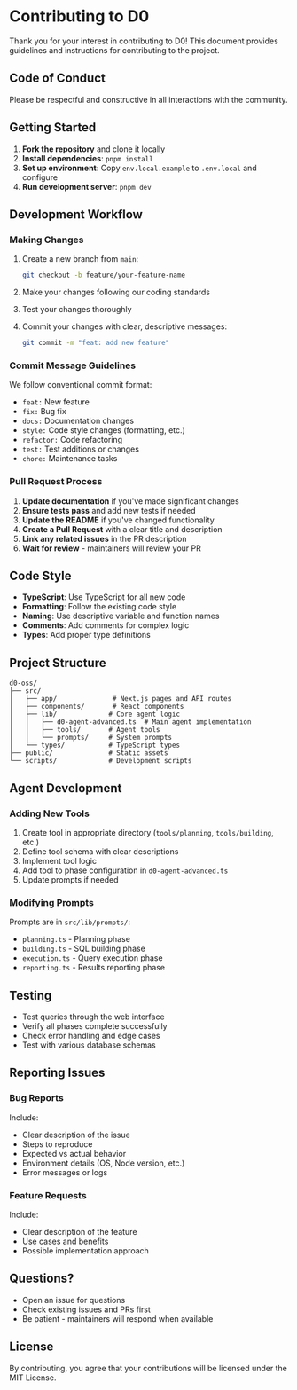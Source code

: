 # Contributing to D0

Thank you for your interest in contributing to D0! This document provides guidelines and instructions for contributing to the project.

## Code of Conduct

Please be respectful and constructive in all interactions with the community.

## Getting Started

1. **Fork the repository** and clone it locally
2. **Install dependencies**: `pnpm install`
3. **Set up environment**: Copy `env.local.example` to `.env.local` and configure
4. **Run development server**: `pnpm dev`

## Development Workflow

### Making Changes

1. Create a new branch from `main`:
   ```bash
   git checkout -b feature/your-feature-name
   ```

2. Make your changes following our coding standards

3. Test your changes thoroughly

4. Commit your changes with clear, descriptive messages:
   ```bash
   git commit -m "feat: add new feature"
   ```

### Commit Message Guidelines

We follow conventional commit format:

- `feat:` New feature
- `fix:` Bug fix
- `docs:` Documentation changes
- `style:` Code style changes (formatting, etc.)
- `refactor:` Code refactoring
- `test:` Test additions or changes
- `chore:` Maintenance tasks

### Pull Request Process

1. **Update documentation** if you've made significant changes
2. **Ensure tests pass** and add new tests if needed
3. **Update the README** if you've changed functionality
4. **Create a Pull Request** with a clear title and description
5. **Link any related issues** in the PR description
6. **Wait for review** - maintainers will review your PR

## Code Style

- **TypeScript**: Use TypeScript for all new code
- **Formatting**: Follow the existing code style
- **Naming**: Use descriptive variable and function names
- **Comments**: Add comments for complex logic
- **Types**: Add proper type definitions

## Project Structure

```
d0-oss/
├── src/
│   ├── app/              # Next.js pages and API routes
│   ├── components/       # React components
│   ├── lib/             # Core agent logic
│   │   ├── d0-agent-advanced.ts  # Main agent implementation
│   │   ├── tools/       # Agent tools
│   │   └── prompts/     # System prompts
│   └── types/           # TypeScript types
├── public/              # Static assets
└── scripts/             # Development scripts
```

## Agent Development

### Adding New Tools

1. Create tool in appropriate directory (`tools/planning`, `tools/building`, etc.)
2. Define tool schema with clear descriptions
3. Implement tool logic
4. Add tool to phase configuration in `d0-agent-advanced.ts`
5. Update prompts if needed

### Modifying Prompts

Prompts are in `src/lib/prompts/`:
- `planning.ts` - Planning phase
- `building.ts` - SQL building phase
- `execution.ts` - Query execution phase
- `reporting.ts` - Results reporting phase

## Testing

- Test queries through the web interface
- Verify all phases complete successfully
- Check error handling and edge cases
- Test with various database schemas

## Reporting Issues

### Bug Reports

Include:
- Clear description of the issue
- Steps to reproduce
- Expected vs actual behavior
- Environment details (OS, Node version, etc.)
- Error messages or logs

### Feature Requests

Include:
- Clear description of the feature
- Use cases and benefits
- Possible implementation approach

## Questions?

- Open an issue for questions
- Check existing issues and PRs first
- Be patient - maintainers will respond when available

## License

By contributing, you agree that your contributions will be licensed under the MIT License.
